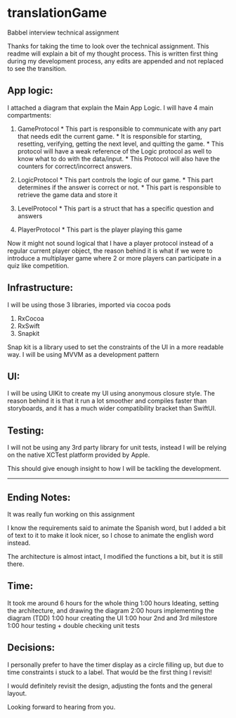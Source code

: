 # translationGame
Babbel interview technical assignment

Thanks for taking the time to look over the technical assignment.
This readme will explain a bit of my thought process.
This is written first thing during my development process, any edits are appended and not replaced to see the transition. 

App logic:
----------
I attached a diagram that explain the Main App Logic. 
I will have 4 main compartments:
  1. GameProtocol 
    * This part is responsible to communicate with any part that needs edit the current game.
    * It is responsible for starting, resetting, verifying, getting the next level, and quitting the game.
    * This protocol will have a weak reference of the Logic protocol as well to know what to do with the data/input.
    * This Protocol will also have the counters for correct/incorrect answers.

  2. LogicProtocol
    * This part controls the logic of our game.
    * This part determines if the answer is correct or not.
    * This part is responsible to retrieve the game data and store it

  3. LevelProtocol
    * This part is a struct that has a specific question and answers

  4. PlayerProtocol
    * This part is the player playing this game

Now it might not sound logical that I have a player protocol instead of a regular current player object, the reason behind it is what if we were to introduce a multiplayer game where 2 or more players can participate	in a quiz like competition.

Infrastructure:
---------------
I will be using those 3 libraries, imported via cocoa pods
  1. RxCocoa
  2. RxSwift
  3. Snapkit

Snap kit is a library used to set the constraints of the UI in a more readable way.
I will be using MVVM as a development pattern


UI:
---
I will be using UIKit to create my UI using anonymous closure style.
The reason behind it is that it run a lot smoother and compiles faster than storyboards, and it has a much wider compatibility bracket than SwiftUI.

Testing:
--------
I will not be using any 3rd party library for unit tests, instead I will be relying on the native XCTest platform provided by Apple.

This should give enough insight to how I will be tackling the development. 

-----------------------------------------------------------------------------------

Ending Notes:
-------------
It was really fun working on this assignment

I know the requirements said to animate the Spanish word, but I added a bit of text to it to make it look nicer, so I chose to animate the english word instead.

The architecture is almost intact, I modified the functions a bit, but it is still there.


Time:
-----
It took me around 6 hours for the whole thing
1:00 hours Ideating, setting the architecture, and drawing the diagram
2:00 hours implementing the diagram (TDD)
1:00 hour creating the UI
1:00 hour 2nd and 3rd milestore
1:00 hour testing + double checking unit tests

Decisions:
----------

I personally prefer to have the timer display as a circle filling up, but due to time constraints i stuck to a label.
That would be the first thing I revisit!

I would definitely revisit the design, adjusting the fonts and the general layout.

Looking forward to hearing from you.
